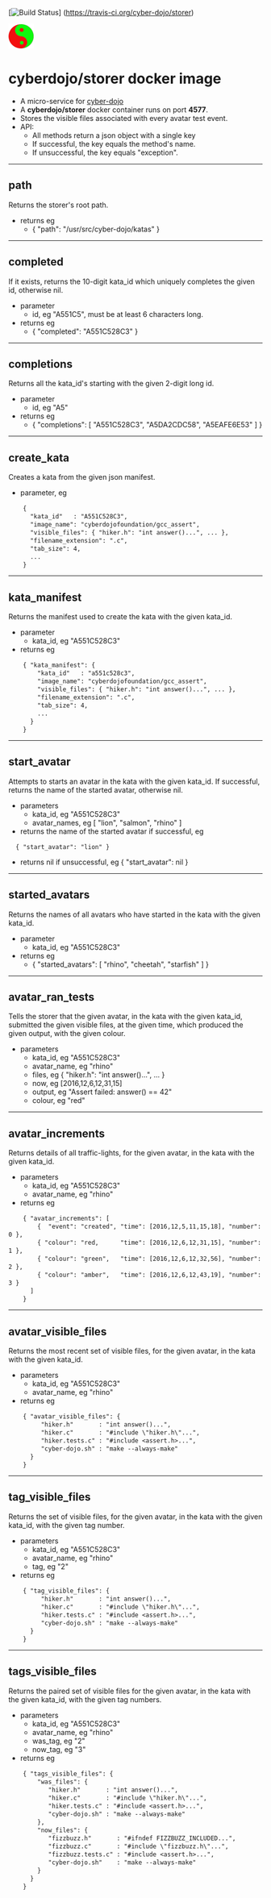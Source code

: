 
[![Build Status](https://travis-ci.org/cyber-dojo/storer.svg?branch=master)]
(https://travis-ci.org/cyber-dojo/storer)

<img src="https://raw.githubusercontent.com/cyber-dojo/nginx/master/images/home_page_logo.png"
alt="cyber-dojo yin/yang logo" width="50px" height="50px"/>

# cyberdojo/storer docker image

- A micro-service for [cyber-dojo](http://cyber-dojo.org)
- A **cyberdojo/storer** docker container runs on port **4577**.
- Stores the visible files associated with every avatar test event.
- API:
  * All methods return a json object with a single key
  * If successful, the key equals the method's name.
  * If unsuccessful, the key equals "exception".

- - - -

## path
Returns the storer's root path.
- returns eg
  * { "path": "/usr/src/cyber-dojo/katas"  }

- - - -

## completed
If it exists, returns the 10-digit kata_id which uniquely completes
the given id, otherwise nil.
- parameter
  * id, eg "A551C5", must be at least 6 characters long.
- returns eg
  * { "completed": "A551C528C3"  }

- - - -

## completions
Returns all the kata_id's starting with the given 2-digit long id.
- parameter
  * id, eg "A5"
- returns eg
  * { "completions": [ "A551C528C3", "A5DA2CDC58", "A5EAFE6E53" ]  }

- - - -

## create_kata
Creates a kata from the given json manifest.
- parameter, eg
```
    {
      "kata_id"   : "A551C528C3",
      "image_name": "cyberdojofoundation/gcc_assert",
      "visible_files": { "hiker.h": "int answer()...", ... },
      "filename_extension": ".c",
      "tab_size": 4,
      ...
    }
```

- - - -

## kata_manifest
Returns the manifest used to create the kata with the given kata_id.
- parameter
  * kata_id, eg "A551C528C3"
- returns eg
```
    { "kata_manifest": {
        "kata_id"   : "a551c528c3",
        "image_name": "cyberdojofoundation/gcc_assert",
        "visible_files": { "hiker.h": "int answer()...", ... },
        "filename_extension": ".c",
        "tab_size": 4,
        ...
      }
    }
```

- - - -

## start_avatar
Attempts to starts an avatar in the kata with the given kata_id.
If successful, returns the name of the started avatar, otherwise nil.
- parameters
  * kata_id,      eg "A551C528C3"
  * avatar_names, eg [ "lion", "salmon", "rhino" ]
- returns the name of the started avatar if successful, eg
```
  { "start_avatar": "lion" }
```
- returns nil if unsuccessful, eg
  { "start_avatar": nil }

- - - -

## started_avatars
Returns the names of all avatars who have started in the kata with the given kata_id.
- parameter
  * kata_id, eg "A551C528C3"
- returns eg
  * { "started_avatars": [ "rhino", "cheetah", "starfish" ] }

- - - -

## avatar_ran_tests
Tells the storer that the given avatar, in the kata with the given kata_id,
submitted the given visible files, at the given time, which produced the given
output, with the given colour.
- parameters
  * kata_id,     eg "A551C528C3"
  * avatar_name, eg "rhino"
  * files,       eg { "hiker.h": "int answer()...", ... }
  * now,         eg [2016,12,6,12,31,15]
  * output,      eg "Assert failed: answer() == 42"
  * colour,      eg "red"

- - - -

## avatar_increments
Returns details of all traffic-lights, for the given avatar,
in the kata with the given kata_id.
- parameters
  * kata_id,     eg "A551C528C3"
  * avatar_name, eg "rhino"
- returns eg
```
    { "avatar_increments": [
        {  "event": "created", "time": [2016,12,5,11,15,18], "number": 0 },
        { "colour": "red,      "time": [2016,12,6,12,31,15], "number": 1 },
        { "colour": "green",   "time": [2016,12,6,12,32,56], "number": 2 },
        { "colour": "amber",   "time": [2016,12,6,12,43,19], "number": 3 }
      ]
    }
```

- - - -

## avatar_visible_files
Returns the most recent set of visible files, for the given avatar,
in the kata with the given kata_id.
- parameters
  * kata_id,     eg "A551C528C3"
  * avatar_name, eg "rhino"
- returns eg
```
    { "avatar_visible_files": {
         "hiker.h"       : "int answer()...",
         "hiker.c"       : "#include \"hiker.h\"...",
         "hiker.tests.c" : "#include <assert.h>...",
         "cyber-dojo.sh" : "make --always-make"
      }
    }
```

- - - -

## tag_visible_files
Returns the set of visible files, for the given avatar,
in the kata with the given kata_id, with the given tag number.
- parameters
  * kata_id,     eg "A551C528C3"
  * avatar_name, eg "rhino"
  * tag,         eg "2"
- returns eg
```
    { "tag_visible_files": {
         "hiker.h"       : "int answer()...",
         "hiker.c"       : "#include \"hiker.h\"...",
         "hiker.tests.c" : "#include <assert.h>...",
         "cyber-dojo.sh" : "make --always-make"
      }
    }
```

- - - -

## tags_visible_files
Returns the paired set of visible files for the given avatar,
in the kata with the given kata_id, with the given tag numbers.
- parameters
  * kata_id,     eg "A551C528C3"
  * avatar_name, eg "rhino"
  * was_tag,     eg "2"
  * now_tag,     eg "3"
- returns eg
```
    { "tags_visible_files": {
        "was_files": {
           "hiker.h"       : "int answer()...",
           "hiker.c"       : "#include \"hiker.h\"...",
           "hiker.tests.c" : "#include <assert.h>...",
           "cyber-dojo.sh" : "make --always-make"
        },
        "now_files": {
           "fizzbuzz.h"       : "#ifndef FIZZBUZZ_INCLUDED...",
           "fizzbuzz.c"       : "#include \"fizzbuzz.h\"...",
           "fizzbuzz.tests.c" : "#include <assert.h>...",
           "cyber-dojo.sh"    : "make --always-make"
        }
      }
    }
```

